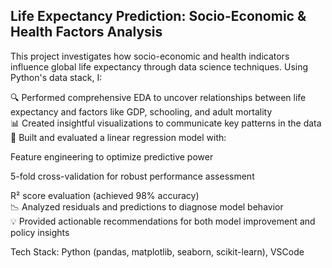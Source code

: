 ## Life Expectancy Prediction: Socio-Economic & Health Factors Analysis
This project investigates how socio-economic and health indicators influence global life expectancy through data science techniques. Using Python's data stack, I:

🔍 Performed comprehensive EDA to uncover relationships between life expectancy and factors like GDP, schooling, and adult mortality   
📊 Created insightful visualizations to communicate key patterns in the data    
🤖 Built and evaluated a linear regression model with:

Feature engineering to optimize predictive power  

5-fold cross-validation for robust performance assessment   

R² score evaluation (achieved 98% accuracy)   
📉 Analyzed residuals and predictions to diagnose model behavior   
💡 Provided actionable recommendations for both model improvement and policy insights   

Tech Stack: Python (pandas, matplotlib, seaborn, scikit-learn), VSCode    
